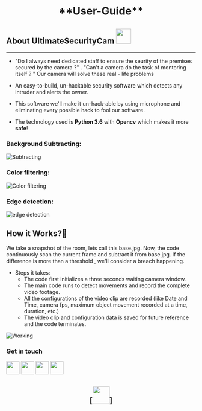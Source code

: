 <h1 align="center" >**User-Guide**</h1>

## About UltimateSecurityCam <img src="https://image.flaticon.com/icons/svg/810/810257.svg" width="40" padding="15">
---

* <p>"Do I always need dedicated staff to ensure the seurity of the premises secured by the camera ?" . "Can't a camera do the task of montoring itself ? "  Our camera will solve these real - life problems</p>

* An easy-to-build, un-hackable security software which detects any intruder and alerts the owner.

* This software we'll make it un-hack-able by using microphone and eliminating every possible hack to fool our software.

* The technology used is **Python 3.6** with **Opencv** which makes it more **safe**!

### Background Subtracting:
![Subtracting](https://pythonprogramming.net/static/images/opencv/opencv-background-subtracting.png)

### Color filtering:
![Color filtering](https://pythonprogramming.net/static/images/opencv/opencv-filtering.jpg)

### Edge detection:
![edge detection](https://pythonprogramming.net/static/images/opencv/opencv-edge-detection.png)


## How it Works?🔧

<p>We take a snapshot of the room, lets call this base.jpg. Now, the code continuously scan the current frame and subtract it from base.jpg. If the difference is more than a threshold , we'll consider a breach happening.</p>

- Steps it takes:
	- The code first initializes a three seconds waiting camera window.
	- The main code runs to detect movements and record the complete video footage.
	- All the configurations of the video clip are recorded (like Date and Time, camera fps, maximum object movement recorded at a time, duration, etc.)
	- The video clip and configuration data is saved for future reference and the code terminates.

![Working](https://user-images.githubusercontent.com/30645315/49302849-31d16380-f4ee-11e8-9bfa-4e99866fa3bc.gif)

### Get in touch

[<img src="https://image.flaticon.com/icons/svg/185/185964.svg" width="35" padding="10">](https://www.linkedin.com/in/niteshx2/)
[<img src="https://image.flaticon.com/icons/svg/185/185985.svg" width="35" padding="10">](https://www.instagram.com/nitz_chaudhry/)
[<img src="https://image.flaticon.com/icons/svg/185/185981.svg" width="35" padding="10">](https://www.facebook.com/niteshx2)
[<img src="https://upload.wikimedia.org/wikipedia/commons/9/91/Octicons-mark-github.svg" width="35" padding="10">](https://github.com/NIteshx2)

<h2 align="center">
[<img src="https://image.flaticon.com/icons/svg/1139/1139921.svg" width="45" padding="20">]
</h2>
